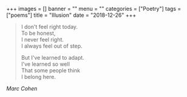 +++
images = []
banner = ""
menu = ""
categories = ["Poetry"]
tags = ["poems"]
title = "Illusion"
date = "2018-12-26"
+++

> I don't feel right today.  
> To be honest,  
> I never feel right.  
> I always feel out of step.  
> 
> But I've learned to adapt.  
> I've learned so well  
> That some people think  
> I belong here.  
> 
<cite>Marc Cohen</cite>
